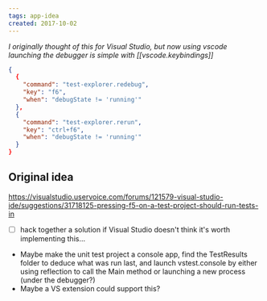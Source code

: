 ```yaml
---
tags: app-idea
created: 2017-10-02
---
```

*I originally thought of this for Visual Studio, but now using vscode launching the debugger is simple with [[vscode.keybindings]]*
```json
{
  {
    "command": "test-explorer.redebug",
    "key": "f6",
    "when": "debugState != 'running'"
  },
  {
    "command": "test-explorer.rerun",
    "key": "ctrl+f6",
    "when": "debugState != 'running'"
  }
}
```
## Original idea
https://visualstudio.uservoice.com/forums/121579-visual-studio-ide/suggestions/31718125-pressing-f5-on-a-test-project-should-run-tests-in
- [ ] hack together a solution if Visual Studio doesn't think it's worth implementing this...
- Maybe make the unit test project a console app, find the TestResults folder to deduce what was run last, and launch vstest.console by either using reflection to call the Main method or launching a new process (under the debugger?) 
- Maybe a VS extension could support this?

